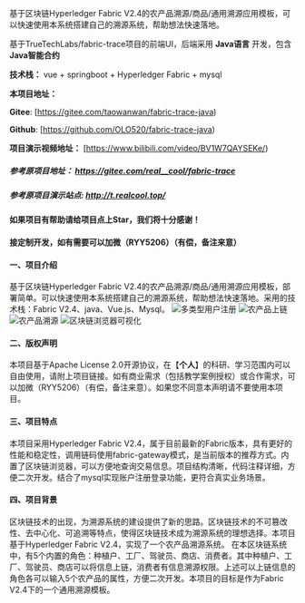 

基于区块链Hyperledger Fabric V2.4的农产品溯源/商品/通用溯源应用模板，可以快速使用本系统搭建自己的溯源系统，帮助想法快速落地。

基于TrueTechLabs/fabric-trace项目的前端UI，后端采用 **Java语言** 开发，包含 **Java智能合约** 

 **技术栈：** vue + springboot + Hyperledger Fabric + mysql


 **本项目地址：** 

**Gitee**:
[https://gitee.com/taowanwan/fabric-trace-java)

**Github**:
[https://github.com/OLO520/fabric-trace-java)

 **项目演示视频地址：** 
[https://www.bilibili.com/video/BV1W7QAYSEKe/)

##### 参考原项目地址： https://gitee.com/real__cool/fabric-trace

##### 参考原项目演示站点: http://t.realcool.top/


#### 如果项目有帮助请给项目点上Star，我们将十分感谢！ 

#### 接定制开发，如有需要可以加微（RYY5206）（有偿，备注来意）


#### 一、项目介绍
基于区块链Hyperledger Fabric V2.4的农产品溯源/商品/通用溯源应用模板，部署简单。可以快速使用本系统搭建自己的溯源系统，帮助想法快速落地。采用的技术栈：Fabric V2.4、java、Vue.js、Mysql。
![多类型用户注册](https://truetechlabs-1259203851.cos.ap-shanghai.myqcloud.com/picgo202404151236356.jpg)
![农产品上链](https://truetechlabs-1259203851.cos.ap-shanghai.myqcloud.com/picgo202404151238978.png)
![农产品溯源](https://truetechlabs-1259203851.cos.ap-shanghai.myqcloud.com/picgo202404151238196.png)
![区块链浏览器可视化](https://truetechlabs-1259203851.cos.ap-shanghai.myqcloud.com/picgo202404151239574.png)





#### 二、版权声明
本项目基于Apache License 2.0开源协议，在【**个人**】的科研、学习范围内可以自由使用，请附上项目链接。如有商业需求（包括教学案例授权）或合作需求，可以加微（RYY5206）（有偿，备注来意）。如果您不同意本声明请不要使用本项目。

#### 三、项目特点
本项目采用Hyperledger Fabric V2.4，属于目前最新的Fabric版本，具有更好的性能和稳定性，调用链码使用fabric-gateway模式，是当前版本的推荐方式。内置了区块链浏览器，可以方便地查询交易信息。项目结构清晰，代码注释详细，方便二次开发。结合了mysql实现账户注册登录功能，更符合真实业务场景。

#### 四、项目背景
区块链技术的出现，为溯源系统的建设提供了新的思路。区块链技术的不可篡改性、去中心化、可追溯等特点，使得区块链技术成为溯源系统的理想选择。本项目基于Hyperledger Fabric V2.4，实现了一个农产品溯源系统。 在本区块链系统中，有5个内置的角色：种植户、工厂、驾驶员、商店、消费者。其中种植户、工厂、驾驶员、商店可以将信息上链，消费者有信息溯源权限。上述可以上链信息的角色各可以输入5个农产品的属性，方便二次开发。本项目的目标是作为Fabric V2.4下的一个通用溯源模板。




